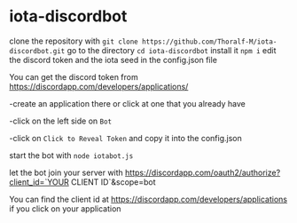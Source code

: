 # iota-discordbot

clone the repository with `git clone https://github.com/Thoralf-M/iota-discordbot.git`
go to the directory `cd iota-discordbot`
install it `npm i`
edit the discord token and the iota seed in the config.json file

You can get the discord token from <https://discordapp.com/developers/applications/> 

-create an application there or click at one that you already have

-click on the left side on `Bot`

-click on `Click to Reveal Token` and copy it into the config.json

start the bot with `node iotabot.js`

let the bot join your server with https://discordapp.com/oauth2/authorize?client_id=`YOUR CLIENT ID`&scope=bot

You can find the client id at https://discordapp.com/developers/applications if you click on your application
